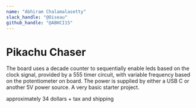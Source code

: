 ```yaml
---
name: "Abhiram Chalamalasetty"
slack_handle: "@Oiseau"
github_handle: "@ABHCI15"
---
```


# Pikachu Chaser

<!-- Describe your board in 2-3 sentences. What are you making? What will it do? -->
The board uses a decade counter to sequentially enable leds based on the clock signal, provided by a 555 timer circuit, with variable frequency based on
the potentiometer on board. The power is supplied by either a USB C or another 5V power source. A very basic starter project.

<!-- How much is it going to cost? -->
approximately 34 dollars + tax and shipping 

